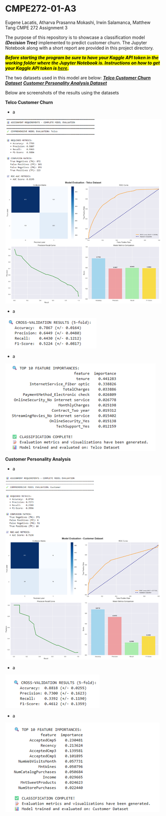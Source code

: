 # CMPE272-01-A3
Eugene Lacatis, Atharva Prasanna Mokashi, Irwin Salamanca, Matthew Tang
CMPE 272 Assignment 3

The purpose of this repository is to showcase a classification model ***(Decision Tree)*** implemented to predict customer churn. The Jupyter Notebook along with a short report are provided in this project directory. 

<mark><span>***Before starting the program be sure to have your Kaggle API token in the working folder where the Jupyter Notebook is. Instructions on how to get your Kaggle API token is [***here***](https://www.kaggle.com/docs/api).***</span></mark>

The two datasets used in this model are below:
[***Telco Customer Churn Dataset***](https://www.kaggle.com/datasets/blastchar/telco-customer-churn)
[***Customer Personality Analysis Dataset***]([https://www.kaggle.com/datasets/blastchar/telco-customer-churn](https://www.kaggle.com/datasets/imakash3011/customer-personality-analysis))

Below are screenshots of the results using the datasets 

**Telco Customer Churn**
- a

![Alt text](Screenshots/Telco1.png)
- a

![Alt text](Screenshots/Telco2.png)
- a

![Alt text](Screenshots/Telco3.png)

**Customer Personality Analysis**
- a

![Alt text](Screenshots/Cust1.png)
- a

![Alt text](Screenshots/Cust2.png)
- a

![Alt text](Screenshots/Cust3.png)

